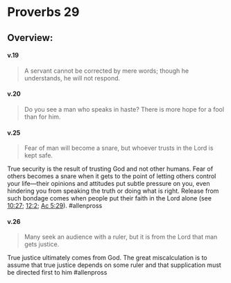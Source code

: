 # Proverbs 29

## Overview:

#### v.19
>A servant cannot be corrected by mere words; though he understands, he will not respond.

#### v.20
>Do you see a man who speaks in haste? There is more hope for a fool than for him.

#### v.25
>Fear of man will become a snare, but whoever trusts in the Lord is kept safe.

True security is the result of trusting God and not other humans. Fear of others becomes a snare when it gets to the point of letting others control your life—their opinions and attitudes put subtle pressure on you, even hindering you from speaking the truth or doing what is right. Release from such bondage comes when people put their faith in the Lord alone (see [10:27](Proverbs10#v.27); [12:2](Proverbs12#v.2); [Ac 5:29](Acts5#v.29)).
#allenpross 

#### v.26
>Many seek an audience with a ruler, but it is from the Lord that man gets justice.

True justice ultimately comes from God. The great miscalculation is to assume that true justice depends on some ruler and that supplication must be directed first to him
#allenpross 

